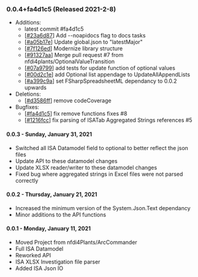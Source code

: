 ### 0.0.4+fa4d1c5 (Released 2021-2-8)
* Additions:
    * latest commit #fa4d1c5
    * [[#23a6d87](https://github.com/nfdi4plants/ISADotNet/commit/23a6d876759e16adbbe18a1791a175438e2a7940)] Add --noapidocs flag to docs tasks
    * [[#a05b17e](https://github.com/nfdi4plants/ISADotNet/commit/a05b17e20f5bf1bf24faf61b6b7cda040259a27c)] Update global.json to "latestMajor"
    * [[#7f126ed](https://github.com/nfdi4plants/ISADotNet/commit/7f126ed2649a68f489d13d00e91ea2d0133ab485)] Modernize library structure
    * [[#91327aa](https://github.com/nfdi4plants/ISADotNet/commit/91327aaed2af5cff83b402ec55ef30ec6da56c8f)] Merge pull request #7 from nfdi4plants/OptionalValueTransition
    * [[#07a9799](https://github.com/nfdi4plants/ISADotNet/commit/07a97999b2f25febf2df25185e2da3ffa17b5391)] add tests for update function of optional values
    * [[#00d2c1e](https://github.com/nfdi4plants/ISADotNet/commit/00d2c1e65cd626e6e38c3df8a3bc7dae413a8ebe)] add Optional list appendage to UpdateAllAppendLists
    * [[#a399c9a](https://github.com/nfdi4plants/ISADotNet/commit/a399c9a9665f0d724b7b126a227437b434072475)] set FSharpSpreadsheetML dependancy to 0.0.2 upwards
* Deletions:
    * [[#d3586ff](https://github.com/nfdi4plants/ISADotNet/commit/d3586ffa889a6e8a9ce3729f15a6d38c66ee3c60)] remove codeCoverage
* Bugfixes:
    * [[#fa4d1c5](https://github.com/nfdi4plants/ISADotNet/commit/fa4d1c50975765e3838fcebe2aa642220938a77e)] fix remove functions fixes #8
    * [[#1216fcc](https://github.com/nfdi4plants/ISADotNet/commit/1216fccd1f1062b12823bb3edeb3c3befc0799dc)] fix parsing of ISATab Aggregated Strings references #5

#### 0.0.3 - Sunday, January 31, 2021

* Switched all ISA Datamodel field to optional to better reflect the json files
* Update API to these datamodel changes
* Update XLSX reader/writer to these datamodel changes
* Fixed bug where aggregated strings in Excel files were not parsed correctly

#### 0.0.2 - Thursday, January 21, 2021

* Increased the minimum version of the System.Json.Text dependancy
* Minor additions to the API functions

#### 0.0.1 - Monday, January 11, 2021

* Moved Project from nfdi4Plants/ArcCommander
* Full ISA Datamodel
* Reworked API
* ISA XLSX Investigation file parser
* Added ISA Json IO
